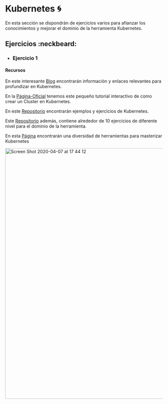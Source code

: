 # Kubernetes 🌀

En esta sección se dispondrán de ejercicios varios para afianzar los conocimientos y mejorar el dominio de la herramienta Kubernetes.

## Ejercicios :neckbeard:

- ### Ejercicio 1

#### Recursos

En este interesante [Blog](https://techbeacon.com/enterprise-it/47-advanced-tutorials-mastering-kubernetes) encontrarán información y enlaces relevantes para profundizar en Kubernetes.

En la [Página-Oficial](https://kubernetes.io/docs/tutorials/kubernetes-basics/create-cluster/cluster-interactive/) tenemos este pequeño tutorial interactivo de como crear un Cluster en Kubernetes.

En este [Repositorio](https://github.com/codeurjc/Curso-Kubernetes) encontrarán ejemplos y ejercicios de Kubernetes.

Este [Repositorio](https://github.com/praqma-training/kubernetes-katas) además, contiene alrededor de 10 ejercicios de diferente nivel para el dominio de la herramienta.

En esta [Página](https://collabnix.github.io/kubelabs/) encontrarán una diversidad de herramientas para masterizar Kubernetes



<img width="801" alt="Screen Shot 2020-04-07 at 17 44 12" src="https://user-images.githubusercontent.com/45079819/78722412-6aa9f580-78f7-11ea-9b52-928e1faf0aeb.png">